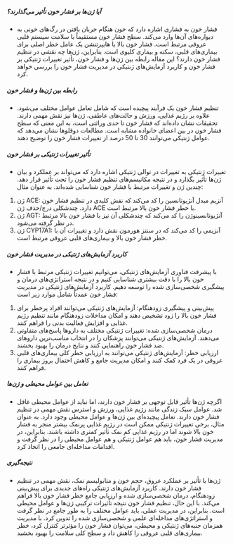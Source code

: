 ##### آیا ژن‌ها بر فشار خون تأثیر می‌گذارند؟
* فشار خون به فشاری اشاره دارد که خون هنگام جریان یافتن در رگ‌های خونی به دیواره‌های آن‌ها وارد می‌کند. سطح فشار خون مستقیماً با سلامت سیستم قلبی عروقی مرتبط است. فشار خون بالا یا هایپرتنشن یک عامل خطر اصلی برای بیماری‌های قلبی، سکته و بیماری کلیوی است. بنابراین، ژن‌ها چه نقشی در تنظیم فشار خون دارند؟ این مقاله رابطه بین ژن‌ها و فشار خون، تأثیر تغییرات ژنتیکی بر فشار خون و کاربرد آزمایش‌های ژنتیکی در مدیریت فشار خون را بررسی خواهد کرد.

##### رابطه بین ژن‌ها و فشار خون
* تنظیم فشار خون یک فرآیند پیچیده است که شامل تعامل عوامل مختلف می‌شود. علاوه بر رژیم غذایی، ورزش و حالت‌های عاطفی، ژن‌ها نیز نقش مهمی دارند. تحقیقات نشان داده‌اند که فشار خون تا حدی وراثتی است، به این معنی که سطح فشار خون در بین اعضای خانواده مشابه است. مطالعات دوقلوها نشان می‌دهد که عوامل ژنتیکی می‌توانند 30 تا 50 درصد از تغییرات فشار خون را توضیح دهند.

##### تأثیر تغییرات ژنتیکی بر فشار خون
* تغییرات ژنتیکی به تغییرات در توالی ژنتیکی اشاره دارد که می‌تواند بر عملکرد و بیان ژن‌ها تأثیر بگذارد و در نتیجه مکانیسم‌های تنظیم فشار خون را تحت تأثیر قرار دهد. چندین ژن و تغییرات مرتبط با فشار خون شناسایی شده‌اند. به عنوان مثال:

1. ژن ACE: آنزیم مبدل آنژیوتانسین را کد می‌کند که نقش کلیدی در تنظیم فشار خون دارد. چندشکلی درج/حذف ژن ACE با خطر فشار خون بالا مرتبط است.
2. ژن AGT: آنژیوتانسینوژن را کد می‌کند که چندشکلی آن نیز با فشار خون بالا مرتبط در نظر گرفته می‌شود.
3. ژن CYP17A1: آنزیمی را کد می‌کند که در سنتز هورمون نقش دارد و تغییرات آن با خطر فشار خون بالا و بیماری‌های قلبی عروقی مرتبط است.

##### کاربرد آزمایش‌های ژنتیکی در مدیریت فشار خون
* با پیشرفت فناوری آزمایش‌های ژنتیکی، می‌توانیم تغییرات ژنتیکی مرتبط با فشار خون بالا را با دقت بیشتری شناسایی کنیم و در نتیجه استراتژی‌های درمان و پیشگیری شخصی‌سازی شده را توسعه دهیم. کاربرد آزمایش‌های ژنتیکی در مدیریت فشار خون عمدتاً شامل موارد زیر است:

1. پیش‌بینی و پیشگیری زودهنگام: آزمایش‌های ژنتیکی می‌توانند افراد پرخطر برای فشار خون بالا را زود تشخیص دهند و امکان مداخلات زودهنگام مانند تنظیم رژیم غذایی و افزایش فعالیت بدنی را فراهم کنند.
2. درمان شخصی‌سازی شده: تغییرات ژنتیکی مختلف به داروها پاسخ‌های متفاوتی می‌دهند. آزمایش‌های ژنتیکی می‌توانند پزشکان را در انتخاب مناسب‌ترین داروهای ضد فشار خون راهنمایی کنند و نتایج درمان را بهبود بخشند.
3. ارزیابی خطر: آزمایش‌های ژنتیکی می‌توانند به ارزیابی خطر کلی بیماری‌های قلبی عروقی در یک فرد کمک کنند و امکان مدیریت جامع و کاهش احتمال بروز بیماری را فراهم کنند.

##### تعامل بین عوامل محیطی و ژن‌ها
* اگرچه ژن‌ها تأثیر قابل توجهی بر فشار خون دارند، اما نباید از عوامل محیطی غافل شد. عوامل سبک زندگی مانند رژیم غذایی، ورزش و استرس نقش مهمی در تنظیم فشار خون دارند. تعامل پیچیده‌ای بین ژن‌ها و عوامل محیطی وجود دارد. به عنوان مثال، برخی تغییرات ژنتیکی ممکن است در رژیم غذایی پرنمک بیشتر منجر به فشار خون بالا شوند اما در رژیم غذایی کم نمک تأثیر کمتری داشته باشند. بنابراین، در مدیریت فشار خون، باید هم عوامل ژنتیکی و هم عوامل محیطی را در نظر گرفت و اقدامات مداخله‌ای جامعی را اتخاذ کرد.

##### نتیجه‌گیری
* ژن‌ها با تأثیر بر عملکرد عروق، حجم خون و متابولیسم نمک، نقش مهمی در تنظیم فشار خون دارند. کاربرد آزمایش‌های ژنتیکی راه‌های جدیدی برای پیش‌بینی زودهنگام، درمان شخصی‌سازی شده و ارزیابی جامع خطر فشار خون بالا فراهم می‌کند. با این حال، تنظیم فشار خون نتیجه تأثیرات ترکیبی ژن‌ها و عوامل محیطی است. بنابراین، در مدیریت عملی، باید عوامل مختلف را به طور جامع در نظر گرفت و استراتژی‌های مداخله‌ای علمی و شخصی‌سازی شده را تدوین کرد. با مدیریت همزمان جنبه‌های ژنتیکی و محیطی، می‌توان فشار خون را مؤثرتر کنترل کرد، خطر بیماری‌های قلبی عروقی را کاهش داد و سطح کلی سلامت را بهبود بخشید.